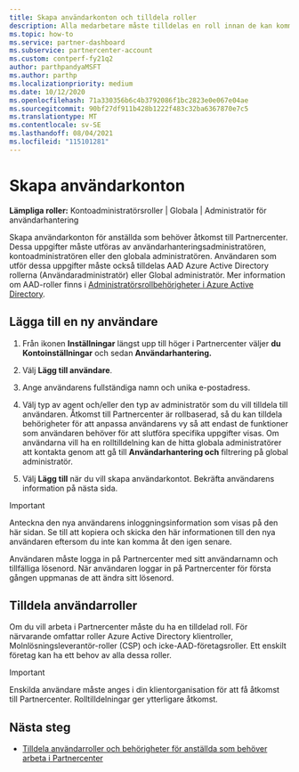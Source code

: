 ```yaml
---
title: Skapa användarkonton och tilldela roller
description: Alla medarbetare måste tilldelas en roll innan de kan komma åt Partnercenter. Lär dig hur du skapar användarkonton, tilldelar roller och anger behörigheter.
ms.topic: how-to
ms.service: partner-dashboard
ms.subservice: partnercenter-account
ms.custom: contperf-fy21q2
author: parthpandyaMSFT
ms.author: parthp
ms.localizationpriority: medium
ms.date: 10/12/2020
ms.openlocfilehash: 71a330356b6c4b3792086f1bc2823e0e067e04ae
ms.sourcegitcommit: 90bf27df911b428b1222f483c32ba6367870e7c5
ms.translationtype: MT
ms.contentlocale: sv-SE
ms.lasthandoff: 08/04/2021
ms.locfileid: "115101281"
---
```

# <a name="create-user-accounts"></a>Skapa användarkonton  

**Lämpliga roller:** Kontoadministratörsroller | Globala | Administratör för användarhantering

Skapa användarkonton för anställda som behöver åtkomst till Partnercenter. Dessa uppgifter måste utföras av användarhanteringsadministratören, kontoadministratören eller den globala administratören. Användaren som utför dessa uppgifter måste också tilldelas AAD Azure Active Directory rollerna (Användaradministratör) eller Global administratör. Mer information om AAD-roller finns i [Administratörsrollbehörigheter i Azure Active Directory](/azure/active-directory/users-groups-roles/directory-assign-admin-roles).

## <a name="add-a-new-user"></a>Lägga till en ny användare

1. Från ikonen **Inställningar** längst upp till höger i Partnercenter väljer **du Kontoinställningar** och sedan **Användarhantering.**

2. Välj **Lägg till användare**.

3. Ange användarens fullständiga namn och unika e-postadress.

4. Välj typ av agent och/eller den typ av administratör som du vill tilldela till användaren. Åtkomst till Partnercenter är rollbaserad, så du kan tilldela behörigheter för att anpassa användarens vy så att endast de funktioner som användaren behöver för att slutföra specifika uppgifter visas.  Om användarna vill ha en rolltilldelning kan de hitta globala administratörer att kontakta genom att gå till **Användarhantering och** filtrering på global administratör.

5. Välj **Lägg till** när du vill skapa användarkontot. Bekräfta användarens information på nästa sida.

> [!IMPORTANT]  
> Anteckna den nya användarens inloggningsinformation som visas på den här sidan. Se till att kopiera och skicka den här informationen till den nya användaren eftersom du inte kan komma åt den igen senare. 

Användaren måste logga in på Partnercenter med sitt användarnamn och tillfälliga lösenord. När användaren loggar in på Partnercenter för första gången uppmanas de att ändra sitt lösenord.

## <a name="assign-user-roles"></a>Tilldela användarroller

Om du vill arbeta i Partnercenter måste du ha en tilldelad roll.  För närvarande omfattar roller Azure Active Directory klientroller, Molnlösningsleverantör-roller (CSP) och icke-AAD-företagsroller. Ett enskilt företag kan ha ett behov av alla dessa roller.

>[!Important]
>Enskilda användare måste anges i din klientorganisation för att få åtkomst till Partnercenter. Rolltilldelningar ger ytterligare åtkomst.

## <a name="next-steps"></a>Nästa steg

- [Tilldela användarroller och behörigheter för anställda som behöver arbeta i Partnercenter](permissions-overview.md)

